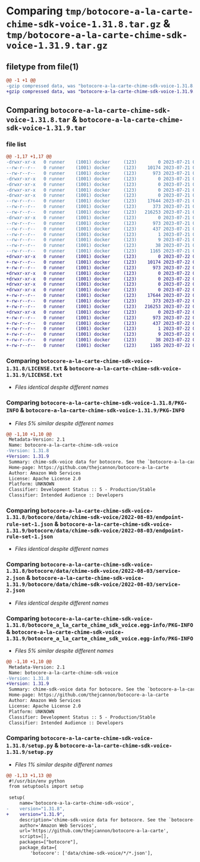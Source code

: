 # Comparing `tmp/botocore-a-la-carte-chime-sdk-voice-1.31.8.tar.gz` & `tmp/botocore-a-la-carte-chime-sdk-voice-1.31.9.tar.gz`

## filetype from file(1)

```diff
@@ -1 +1 @@
-gzip compressed data, was "botocore-a-la-carte-chime-sdk-voice-1.31.8.tar", last modified: Fri Jul 21 01:21:22 2023, max compression
+gzip compressed data, was "botocore-a-la-carte-chime-sdk-voice-1.31.9.tar", last modified: Sat Jul 22 01:20:24 2023, max compression
```

## Comparing `botocore-a-la-carte-chime-sdk-voice-1.31.8.tar` & `botocore-a-la-carte-chime-sdk-voice-1.31.9.tar`

### file list

```diff
@@ -1,17 +1,17 @@
-drwxr-xr-x   0 runner    (1001) docker     (123)        0 2023-07-21 01:21:22.046940 botocore-a-la-carte-chime-sdk-voice-1.31.8/
--rw-r--r--   0 runner    (1001) docker     (123)    10174 2023-07-21 01:21:21.000000 botocore-a-la-carte-chime-sdk-voice-1.31.8/LICENSE.txt
--rw-r--r--   0 runner    (1001) docker     (123)      973 2023-07-21 01:21:22.046940 botocore-a-la-carte-chime-sdk-voice-1.31.8/PKG-INFO
-drwxr-xr-x   0 runner    (1001) docker     (123)        0 2023-07-21 01:21:22.042940 botocore-a-la-carte-chime-sdk-voice-1.31.8/botocore/
-drwxr-xr-x   0 runner    (1001) docker     (123)        0 2023-07-21 01:21:22.042940 botocore-a-la-carte-chime-sdk-voice-1.31.8/botocore/data/
-drwxr-xr-x   0 runner    (1001) docker     (123)        0 2023-07-21 01:21:22.042940 botocore-a-la-carte-chime-sdk-voice-1.31.8/botocore/data/chime-sdk-voice/
-drwxr-xr-x   0 runner    (1001) docker     (123)        0 2023-07-21 01:21:22.042940 botocore-a-la-carte-chime-sdk-voice-1.31.8/botocore/data/chime-sdk-voice/2022-08-03/
--rw-r--r--   0 runner    (1001) docker     (123)    17644 2023-07-21 01:21:06.000000 botocore-a-la-carte-chime-sdk-voice-1.31.8/botocore/data/chime-sdk-voice/2022-08-03/endpoint-rule-set-1.json
--rw-r--r--   0 runner    (1001) docker     (123)      373 2023-07-21 01:21:06.000000 botocore-a-la-carte-chime-sdk-voice-1.31.8/botocore/data/chime-sdk-voice/2022-08-03/paginators-1.json
--rw-r--r--   0 runner    (1001) docker     (123)   216253 2023-07-21 01:21:06.000000 botocore-a-la-carte-chime-sdk-voice-1.31.8/botocore/data/chime-sdk-voice/2022-08-03/service-2.json
-drwxr-xr-x   0 runner    (1001) docker     (123)        0 2023-07-21 01:21:22.046940 botocore-a-la-carte-chime-sdk-voice-1.31.8/botocore_a_la_carte_chime_sdk_voice.egg-info/
--rw-r--r--   0 runner    (1001) docker     (123)      973 2023-07-21 01:21:22.000000 botocore-a-la-carte-chime-sdk-voice-1.31.8/botocore_a_la_carte_chime_sdk_voice.egg-info/PKG-INFO
--rw-r--r--   0 runner    (1001) docker     (123)      437 2023-07-21 01:21:22.000000 botocore-a-la-carte-chime-sdk-voice-1.31.8/botocore_a_la_carte_chime_sdk_voice.egg-info/SOURCES.txt
--rw-r--r--   0 runner    (1001) docker     (123)        1 2023-07-21 01:21:22.000000 botocore-a-la-carte-chime-sdk-voice-1.31.8/botocore_a_la_carte_chime_sdk_voice.egg-info/dependency_links.txt
--rw-r--r--   0 runner    (1001) docker     (123)        9 2023-07-21 01:21:22.000000 botocore-a-la-carte-chime-sdk-voice-1.31.8/botocore_a_la_carte_chime_sdk_voice.egg-info/top_level.txt
--rw-r--r--   0 runner    (1001) docker     (123)       38 2023-07-21 01:21:22.046940 botocore-a-la-carte-chime-sdk-voice-1.31.8/setup.cfg
--rw-r--r--   0 runner    (1001) docker     (123)     1165 2023-07-21 01:21:21.000000 botocore-a-la-carte-chime-sdk-voice-1.31.8/setup.py
+drwxr-xr-x   0 runner    (1001) docker     (123)        0 2023-07-22 01:20:24.856912 botocore-a-la-carte-chime-sdk-voice-1.31.9/
+-rw-r--r--   0 runner    (1001) docker     (123)    10174 2023-07-22 01:20:24.000000 botocore-a-la-carte-chime-sdk-voice-1.31.9/LICENSE.txt
+-rw-r--r--   0 runner    (1001) docker     (123)      973 2023-07-22 01:20:24.856912 botocore-a-la-carte-chime-sdk-voice-1.31.9/PKG-INFO
+drwxr-xr-x   0 runner    (1001) docker     (123)        0 2023-07-22 01:20:24.852913 botocore-a-la-carte-chime-sdk-voice-1.31.9/botocore/
+drwxr-xr-x   0 runner    (1001) docker     (123)        0 2023-07-22 01:20:24.852913 botocore-a-la-carte-chime-sdk-voice-1.31.9/botocore/data/
+drwxr-xr-x   0 runner    (1001) docker     (123)        0 2023-07-22 01:20:24.852913 botocore-a-la-carte-chime-sdk-voice-1.31.9/botocore/data/chime-sdk-voice/
+drwxr-xr-x   0 runner    (1001) docker     (123)        0 2023-07-22 01:20:24.852913 botocore-a-la-carte-chime-sdk-voice-1.31.9/botocore/data/chime-sdk-voice/2022-08-03/
+-rw-r--r--   0 runner    (1001) docker     (123)    17644 2023-07-22 01:20:09.000000 botocore-a-la-carte-chime-sdk-voice-1.31.9/botocore/data/chime-sdk-voice/2022-08-03/endpoint-rule-set-1.json
+-rw-r--r--   0 runner    (1001) docker     (123)      373 2023-07-22 01:20:09.000000 botocore-a-la-carte-chime-sdk-voice-1.31.9/botocore/data/chime-sdk-voice/2022-08-03/paginators-1.json
+-rw-r--r--   0 runner    (1001) docker     (123)   216253 2023-07-22 01:20:09.000000 botocore-a-la-carte-chime-sdk-voice-1.31.9/botocore/data/chime-sdk-voice/2022-08-03/service-2.json
+drwxr-xr-x   0 runner    (1001) docker     (123)        0 2023-07-22 01:20:24.856912 botocore-a-la-carte-chime-sdk-voice-1.31.9/botocore_a_la_carte_chime_sdk_voice.egg-info/
+-rw-r--r--   0 runner    (1001) docker     (123)      973 2023-07-22 01:20:24.000000 botocore-a-la-carte-chime-sdk-voice-1.31.9/botocore_a_la_carte_chime_sdk_voice.egg-info/PKG-INFO
+-rw-r--r--   0 runner    (1001) docker     (123)      437 2023-07-22 01:20:24.000000 botocore-a-la-carte-chime-sdk-voice-1.31.9/botocore_a_la_carte_chime_sdk_voice.egg-info/SOURCES.txt
+-rw-r--r--   0 runner    (1001) docker     (123)        1 2023-07-22 01:20:24.000000 botocore-a-la-carte-chime-sdk-voice-1.31.9/botocore_a_la_carte_chime_sdk_voice.egg-info/dependency_links.txt
+-rw-r--r--   0 runner    (1001) docker     (123)        9 2023-07-22 01:20:24.000000 botocore-a-la-carte-chime-sdk-voice-1.31.9/botocore_a_la_carte_chime_sdk_voice.egg-info/top_level.txt
+-rw-r--r--   0 runner    (1001) docker     (123)       38 2023-07-22 01:20:24.856912 botocore-a-la-carte-chime-sdk-voice-1.31.9/setup.cfg
+-rw-r--r--   0 runner    (1001) docker     (123)     1165 2023-07-22 01:20:24.000000 botocore-a-la-carte-chime-sdk-voice-1.31.9/setup.py
```

### Comparing `botocore-a-la-carte-chime-sdk-voice-1.31.8/LICENSE.txt` & `botocore-a-la-carte-chime-sdk-voice-1.31.9/LICENSE.txt`

 * *Files identical despite different names*

### Comparing `botocore-a-la-carte-chime-sdk-voice-1.31.8/PKG-INFO` & `botocore-a-la-carte-chime-sdk-voice-1.31.9/PKG-INFO`

 * *Files 5% similar despite different names*

```diff
@@ -1,10 +1,10 @@
 Metadata-Version: 2.1
 Name: botocore-a-la-carte-chime-sdk-voice
-Version: 1.31.8
+Version: 1.31.9
 Summary: chime-sdk-voice data for botocore. See the `botocore-a-la-carte` package for more info.
 Home-page: https://github.com/thejcannon/botocore-a-la-carte
 Author: Amazon Web Services
 License: Apache License 2.0
 Platform: UNKNOWN
 Classifier: Development Status :: 5 - Production/Stable
 Classifier: Intended Audience :: Developers
```

### Comparing `botocore-a-la-carte-chime-sdk-voice-1.31.8/botocore/data/chime-sdk-voice/2022-08-03/endpoint-rule-set-1.json` & `botocore-a-la-carte-chime-sdk-voice-1.31.9/botocore/data/chime-sdk-voice/2022-08-03/endpoint-rule-set-1.json`

 * *Files identical despite different names*

### Comparing `botocore-a-la-carte-chime-sdk-voice-1.31.8/botocore/data/chime-sdk-voice/2022-08-03/service-2.json` & `botocore-a-la-carte-chime-sdk-voice-1.31.9/botocore/data/chime-sdk-voice/2022-08-03/service-2.json`

 * *Files identical despite different names*

### Comparing `botocore-a-la-carte-chime-sdk-voice-1.31.8/botocore_a_la_carte_chime_sdk_voice.egg-info/PKG-INFO` & `botocore-a-la-carte-chime-sdk-voice-1.31.9/botocore_a_la_carte_chime_sdk_voice.egg-info/PKG-INFO`

 * *Files 5% similar despite different names*

```diff
@@ -1,10 +1,10 @@
 Metadata-Version: 2.1
 Name: botocore-a-la-carte-chime-sdk-voice
-Version: 1.31.8
+Version: 1.31.9
 Summary: chime-sdk-voice data for botocore. See the `botocore-a-la-carte` package for more info.
 Home-page: https://github.com/thejcannon/botocore-a-la-carte
 Author: Amazon Web Services
 License: Apache License 2.0
 Platform: UNKNOWN
 Classifier: Development Status :: 5 - Production/Stable
 Classifier: Intended Audience :: Developers
```

### Comparing `botocore-a-la-carte-chime-sdk-voice-1.31.8/setup.py` & `botocore-a-la-carte-chime-sdk-voice-1.31.9/setup.py`

 * *Files 1% similar despite different names*

```diff
@@ -1,13 +1,13 @@
 #!/usr/bin/env python
 from setuptools import setup
 
 setup(
     name='botocore-a-la-carte-chime-sdk-voice',
-    version="1.31.8",
+    version="1.31.9",
     description='chime-sdk-voice data for botocore. See the `botocore-a-la-carte` package for more info.',
     author='Amazon Web Services',
     url='https://github.com/thejcannon/botocore-a-la-carte',
     scripts=[],
     packages=["botocore"],
     package_data={
         'botocore': ['data/chime-sdk-voice/*/*.json'],
```

